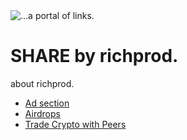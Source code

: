 <HTML>
<img src="https://www.google.com/search?q=batman&sxsrf=AOaemvJoRrIEku-T7QnIBHpsUtdb2qDCNg:1630969048931&tbm=isch&source=iu&ictx=1&fir=jSgDLAGfvCcyvM%252CaZ8pZwJYWREasM%252C%252Fm%252F01d5g&vet=1&usg=AI4_-kQCrHyAs0X5E-1lAh1XOfiiyN8mxw&sa=X&ved=2ahUKEwjX7bOWuevyAhVDZcAKHa6LDfAQ_B16BAh4EAE#imgrc=jSgDLAGfvCcyvM" alt="...a portal of links.">
<h1> SHARE by richprod. </h1>
<p>about richprod.</p>
<p>
<ul> 
<li><a target="_blank" href="https://chat.whatsapp.com/F30uagEw9wE5QzSnxdrSYu"> Ad section</a></li>
<li> <a target="_blank" href="https://chat.whatsapp.com/F30uagEw9wE5QzSnxdrSYu"> Airdrops</a></li>
<li> <a target="_blank" href="https://chat.whatsapp.com/F30uagEw9wE5QzSnxdrSYu">Trade Crypto with Peers</a></li>
</ul>
</p>
</HTML>

